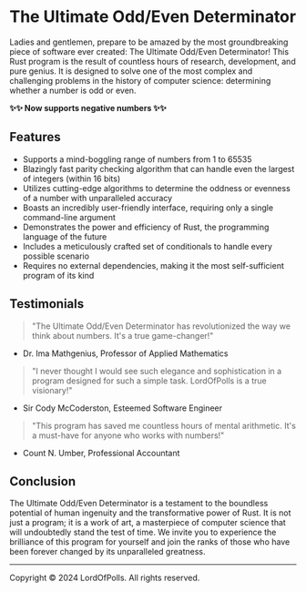 # The Ultimate Odd/Even Determinator

Ladies and gentlemen, prepare to be amazed by the most groundbreaking piece of software ever created: The Ultimate Odd/Even Determinator! This Rust program is the result of countless hours of research, development, and pure genius. It is designed to solve one of the most complex and challenging problems in the history of computer science: determining whether a number is odd or even.

**✨✨ Now supports negative numbers ✨✨**

## Features

- Supports a mind-boggling range of numbers from 1 to 65535
- Blazingly fast parity checking algorithm that can handle even the largest of integers (within 16 bits)
- Utilizes cutting-edge algorithms to determine the oddness or evenness of a number with unparalleled accuracy
- Boasts an incredibly user-friendly interface, requiring only a single command-line argument
- Demonstrates the power and efficiency of Rust, the programming language of the future
- Includes a meticulously crafted set of conditionals to handle every possible scenario
- Requires no external dependencies, making it the most self-sufficient program of its kind

## Testimonials

> "The Ultimate Odd/Even Determinator has revolutionized the way we think about numbers. It's a true game-changer!" 
- Dr. Ima Mathgenius, Professor of Applied Mathematics

> "I never thought I would see such elegance and sophistication in a program designed for such a simple task. LordOfPolls is a true visionary!" 
- Sir Cody McCoderston, Esteemed Software Engineer

> "This program has saved me countless hours of mental arithmetic. It's a must-have for anyone who works with numbers!" 
- Count N. Umber, Professional Accountant

## Conclusion

The Ultimate Odd/Even Determinator is a testament to the boundless potential of human ingenuity and the transformative power of Rust. It is not just a program; it is a work of art, a masterpiece of computer science that will undoubtedly stand the test of time. We invite you to experience the brilliance of this program for yourself and join the ranks of those who have been forever changed by its unparalleled greatness.

---

Copyright © 2024 LordOfPolls. All rights reserved.